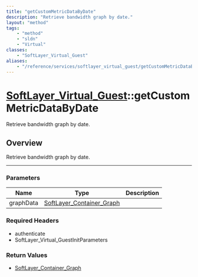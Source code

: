 ```yaml
---
title: "getCustomMetricDataByDate"
description: "Retrieve bandwidth graph by date."
layout: "method"
tags:
    - "method"
    - "sldn"
    - "Virtual"
classes:
    - "SoftLayer_Virtual_Guest"
aliases:
    - "/reference/services/softlayer_virtual_guest/getCustomMetricDataByDate"
---
```

# [SoftLayer_Virtual_Guest](/reference/services/SoftLayer_Virtual_Guest)::getCustomMetricDataByDate


Retrieve bandwidth graph by date.


## Overview 
Retrieve bandwidth graph by date. 

-----

### Parameters 
|Name | Type | Description |
| --- | --- | --- |
|graphData| <a href='/reference/datatypes/SoftLayer_Container_Graph'>SoftLayer_Container_Graph </a>| |


### Required Headers
* authenticate
* SoftLayer_Virtual_GuestInitParameters


### Return Values
* <a href='/reference/datatypes/SoftLayer_Container_Graph'>SoftLayer_Container_Graph </a>




